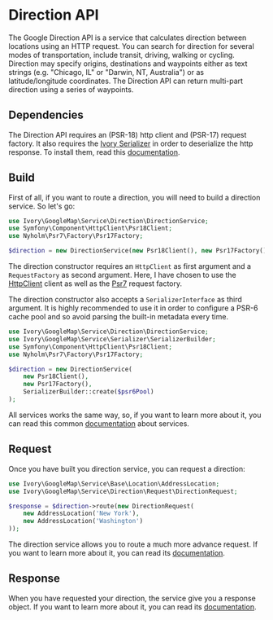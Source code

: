 # Direction API

The Google Direction API is a service that calculates direction between locations using an HTTP request. You can
search for direction for several modes of transportation, include transit, driving, walking or cycling. Direction
may specify origins, destinations and waypoints either as text strings (e.g. "Chicago, IL" or "Darwin, NT, Australia")
or as latitude/longitude coordinates. The Direction API can return multi-part direction using a series of waypoints.

## Dependencies

The Direction API requires an (PSR-18) http client and (PSR-17) request factory. It also requires the 
[Ivory Serializer](https://github.com/egeloen/ivory-serializer) in order to deserialize the http response. To install 
them, read this [documentation](/doc/installation.md).

## Build

First of all, if you want to route a direction, you will need to build a direction service. So let's go:

``` php
use Ivory\GoogleMap\Service\Direction\DirectionService;
use Symfony\Component\HttpClient\Psr18Client;
use Nyholm\Psr7\Factory\Psr17Factory;

$direction = new DirectionService(new Psr18Client(), new Psr17Factory());
```

The direction constructor requires an `HttpClient` as first argument and a `RequestFactory` as second argument. Here, 
I have chosen to use the [HttpClient](https://github.com/symfony/http-client) client as well as the 
[Psr7](https://github.com/Nyholm/psr7) request factory.

The direction constructor also accepts a `SerializerInterface` as third argument. It is highly recommended to use it 
in order to configure a PSR-6 cache pool and so avoid parsing the built-in metadata every time.

``` php
use Ivory\GoogleMap\Service\Direction\DirectionService;
use Ivory\GoogleMap\Service\Serializer\SerializerBuilder;
use Symfony\Component\HttpClient\Psr18Client;
use Nyholm\Psr7\Factory\Psr17Factory;

$direction = new DirectionService(
    new Psr18Client(),
    new Psr17Factory(),
    SerializerBuilder::create($psr6Pool)
);
```

All services works the same way, so, if you want to learn more about it, you can read this common 
[documentation](/doc/service/service.md) about services.

## Request

Once you have built you direction service, you can request a direction:

``` php
use Ivory\GoogleMap\Service\Base\Location\AddressLocation;
use Ivory\GoogleMap\Service\Direction\Request\DirectionRequest;

$response = $direction->route(new DirectionRequest(
    new AddressLocation('New York'), 
    new AddressLocation('Washington')
));
```

The direction service allows you to route a much more advance request. If you want to learn more about it, you can 
read its [documentation](/doc/service/direction/direction_request.md).

## Response

When you have requested your direction, the service give you a response object. If you want to learn more about it, you 
can read its [documentation](/doc/service/direction/direction_response.md).
